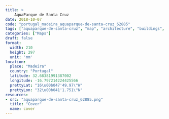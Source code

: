 ```yaml
---
title: > 
    AquaParque de Santa Cruz
date: 2018-10-07
code: "portugal_madeira_aquaparque-de-santa-cruz_62885"
tags: ["aquaparque-de-santa-cruz", "map", "architecture", "buildings", "Madeira", "Portugal"]
categories: ["Maps"]
draft: false
format:
  width: 210
  height: 297
  unit: 'mm'
location:
  place: "Madeira"
  country: "Portugal"
  latitude: 32.68381991387002
  longitude: -16.797214224425566
  prettyLat: "16\u00b047'49.97\"W"
  prettyLon: "32\u00b041'1.751\"N"
resources:
- src: "aquaparque-de-santa-cruz_62885.png"
  title: "Cover"
  name: cover
---
```

